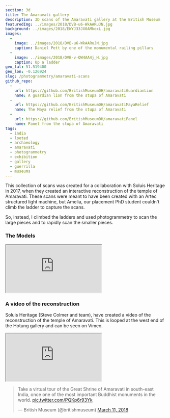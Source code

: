```yaml
---
section: 3d
title: The Amaravati gallery
description: 3D scans of the Amaravati gallery at the British Museum
featuredImg: ../images/2018/DVB-u6-WkAARuJN.jpg
background: ../images/2018/EWYJ33JX0AMkoxL.jpg
images: 
  - 
    image: ../images/2018/DVB-u6-WkAARuJN.jpg
    caption: Daniel Pett by one of the monumental railing pillars
  - 
    image: ../images/2018/DVB-v-QW4AA4j_H.jpg
    caption: Up a ladder
geo_lat: 51.519400
geo_lon: -0.126924
slug: /photogrammetry/amaravati-scans
github_repo:
  -
    url: https://github.com/BritishMuseumDH/amaravatiGuardianLion
    name: A guardian lion from the stupa of Amaravati
  -
    url: https://github.com/BritishMuseumDH/amaravatiMayaRelief
    name: The Maya relief from the stupa of Amaravati
  -
    url: https://github.com/BritishMuseumDH/amaravatiPanel
    name: Panel from the stupa of Amaravati
tags:
  - india
  - looted
  - archaeology
  - amaravati
  - photogrammetry
  - exhibition
  - gallery
  - guerrilla
  - museums
---
```

This collection of scans was created for a collaboration with Soluis Heritage in 2017, when 
they created an interactive reconstruction of the temple of Amaravati. These scans were meant to 
have been created with an Artec structured light machine, but Amelia, our placement PhD student
couldn't climb the ladder to capture the scans. 

So, instead, I climbed the ladders and used photogrammetry to scan the large pieces and to rapidly scan the 
smaller pieces.

### The Models 

<div class="ratio ratio-1x1 my-2">
    <iframe title="A 3D model"  
            src="https://sketchfab.com/playlists/embed?collection=131719c4c31e47e5a40307d7dcc70709"  
            allow="autoplay; fullscreen; vr" 
            mozallowfullscreen="true" 
            webkitallowfullscreen="true"></iframe>
</div>

### A video of the reconstruction

Soluis Heritage (Steve Colmer and team), have created a video of the reconstruction of the temple of Amaravati.
This is looped at the west end of the Hotung gallery and can be seen on Vimeo.

<div class="ratio-16x9 ratio my-2">
    <iframe src="https://player.vimeo.com/video/253987217?h=42e80284d8"  allow="autoplay; fullscreen; picture-in-picture" allowfullscreen></iframe>
</div>

<blockquote class="twitter-tweet"><p lang="en" dir="ltr">Take a virtual tour of the Great Shrine of Amaravati in south-east India, once one of the most important Buddhist monuments in the world. <a href="https://t.co/PQKp6r93Yk">pic.twitter.com/PQKp6r93Yk</a></p>&mdash; British Museum (@britishmuseum) <a href="https://twitter.com/britishmuseum/status/972796041413251073?ref_src=twsrc%5Etfw">March 11, 2018</a></blockquote> <script async src="https://platform.twitter.com/widgets.js" charset="utf-8"></script>